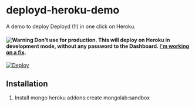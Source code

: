 # deployd-heroku-demo

A demo to deploy Deployd (!!) in one click on Heroku.

#### ![Warning](http://i.imgur.com/SCSLtLT.png) Don't use for production. This will deploy on Heroku in development mode, without any password to the Dashboard. [I'm working on a fix](https://github.com/NicolasRitouet/deployd-heroku-demo/issues/1).

[![Deploy](https://www.herokucdn.com/deploy/button.png)](https://heroku.com/deploy?template=https://github.com/jameymcelveen/deployd-heroku-demo)

## Installation

 1. Install mongo
    heroku addons:create mongolab:sandbox 
 